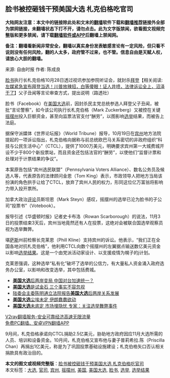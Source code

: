  <h2>脸书被控砸钱干预美国大选 札克伯格吃官司</h2> <p class="notice"><b>大陆网友注意：本文中的链接除此处和文末的<a href="https://github.com/bannedbook/fanqiang" >翻墙</a>软件下载和<a href="https://github.com/killgcd/justmysocks/blob/master/README.md">翻墙推荐</a>链接外全部为禁网链接，未翻墙状态下打不开，请勿点击。此为文字版禁闻，欲看图文视频完整版和更多禁闻，请下载<a href="https://github.com/bannedbook/fanqiang">翻墙软件或APP</a>后翻墙上禁闻网。</p><p>备注：翻墙看新闻非常安全，翻墙以真实身份发表敏感言论有一定风险，但只看不说则没有任何风险，翻的人太多，政府管不过来，也不管。信息自由是天赋人权，请放心大胆的翻墙。</b></p>  <div class="entry"> <p>来源:&nbsp;自由时报                            作者:&nbsp;陈成良                                                 </p> <p><a href="https://www.bannedbook.org/bnews/tag/%e8%84%b8%e4%b9%a6/" class="st_tag internal_tag" rel="tag" title="标签 脸书 下的日志">脸书</a>执行长札克伯格10月28日透过视讯参加参院听证会，就封杀<span class='wp_keywordlink'><a href="https://www.bannedbook.org/bnews/comments/20201018/1415809.html" title="“硬盘门”再爆：拿中共华信10％股的“大人物”正是拜登" target="_blank">拜登</a></span>【相关阅读:<a href='https://www.bannedbook.org/bnews/bannedvideo/20201108/1427782.html' target='_blank'>左媒紧急宣布拜登当选！川普放辣招，白等傻眼！证人井喷，法律诉讼全上，沼泽干了</a>】父子丑闻等言论审查方式，提出说明（路透社）</p> <p>脸书（Facebook）在<a href="https://www.bannedbook.org/bnews/tag/%e7%be%8e%e5%9b%bd/" class="st_tag internal_tag" rel="tag" title="标签 美国 下的日志">美国</a><a href="https://www.bannedbook.org/bnews/tag/%e5%a4%a7%e9%80%89/" class="st_tag internal_tag" rel="tag" title="标签 大选 下的日志">大选</a>前，因封杀民主党总统参选人拜登父子丑闻，被批“言论警察”，如今该公司执行长札克伯格（Mark Zuckerberg）又被控在关键<a href="https://www.bannedbook.org/bnews/tag/%E6%91%87%E6%91%86%E5%B7%9E/" class="st_tag internal_tag" rel="tag" title="标签 摇摆州 下的日志">摇摆州</a>投入巨额资金，甚至向监票法官支付“酬劳”，以图影响<a href="https://www.bannedbook.org/bnews/tag/%e9%80%89%e4%b8%be/" class="st_tag internal_tag" rel="tag" title="标签 选举 下的日志">选举</a>结果，而被告上法庭。</p>  <p>据保守派媒体《世界论坛报》（World Tribune）报导，10月19日在<a href="https://www.bannedbook.org/bnews/tag/%E5%AE%BE%E5%B7%9E/" class="st_tag internal_tag" rel="tag" title="标签 宾州 下的日志">宾州</a>地方法院提起的一项诉讼指出，札克伯格向据称与前总统欧巴马关系密切的非政府组织“科技与公民生活中心”（CTCL），提供了1000万美元，明确要求宾州第一大城费城开设不少于800个新投票站，而且资金还包括法官的“酬劳”，以使他们“监督计票和处理对于计票结果的争议”。</p> <p>本案原告包括“宾州选民联盟”（Pennsylvania Voters Alliance）、数名公务员及候选人等，代表原告的法律顾问金恩（Tom King）表示，市政领导人把地方当局该扮演的角色拱手让给了CTCL，放弃了宾州人民的权力，形同这位亿万富翁将影响力带入投开票所。</p> <p>加拿大政治<span class='wp_keywordlink_affiliate'><a href="https://www.bannedbook.org/bnews/comments/" title="新闻评论" target="_blank">评论</a></span>员斯坦恩（Mark Steyn）感叹，摇摆州的选举已沦为脸书的子公司“投票书”（Votebook）。</p>  <p>报导引述《华盛顿时报》记者史卡布洛（Rowan Scarborough）的说法，11月3日的投票结束3天后，宾州当地竟然还有人在投票，这绝对会被联合国选举观察员视为选举舞弊。</p> <p>堪<span class='wp_keywordlink'><a href="https://www.bannedbook.org/forum5/topic42.html" title="萨斯、诚信与自救" target="_blank">萨斯</a></span>州前检察长克莱恩（Phill Kline）支持宾州的诉讼。他表示，“我们正在全国各地对抗札克伯格”，他利用CTCL向数个摇摆州的左翼据点输送数亿美元资金以影响<a href="https://www.bannedbook.org/bnews/tag/%E9%80%89%E4%B8%BE%E7%BB%93%E6%9E%9C/" class="st_tag internal_tag" rel="tag" title="标签 选举结果 下的日志">选举结果</a>。这是一个由党派活动家设计、以支援疫情为幌子的j计划。</p> <p>克莱恩强调，这种选举“私有化”破坏了选举的公信力，有大量私人资金涌入政府选务办公室，以影响和改变选举，其中包括费城。</p>  <ul class='op-related-articles' title='相关阅读'> <li><a href='https://www.bannedbook.org/bnews/headline/20201110/1428422.html' target='_blank'><b>美国大选</b>后两岸变局 中国对台加速统一？</a></li> <li><a href='https://www.bannedbook.org/bnews/ssgc/20201109/1428369.html' target='_blank'><b>美国大选</b>是试金石 三个事实不容忽视</a></li> <li><a href='https://www.bannedbook.org/bnews/headline/20201109/1428301.html' target='_blank'>陆委会主委陈明通立法院报告<b>美国大选</b>后两岸关系发展</a></li> <li><a href='https://www.bannedbook.org/bnews/cnnews/20201109/1428259.html' target='_blank'><b>美国大选</b>尘埃未定 伊朗蠢蠢欲动</a></li> <li><a href='https://www.bannedbook.org/bnews/taiwannews/20201109/1428227.html' target='_blank'><b>美国大选</b>未底定 市场埋隐忧 专家：关注选举舞弊事件</a></li> </ul> <p class="texttj"> <a href="https://www.bannedbook.org/forum23/topic22702.html" target="_blank">V2ray翻墙服务-安全可靠经济高速无限流量</a><br/> <a href="https://github.com/bannedbook/fanqiang/wiki/%E7%A6%81%E9%97%BB%E7%BD%91%E5%AE%89%E5%8D%93%E7%BF%BB%E5%A2%99%E6%96%B0%E9%97%BBAPP" target="_blank">免费PC翻墙、安卓VPN翻墙APP</a></p><p>9月间，札克伯格承诺向CTCL捐助2.5亿美元，胁助地方政府因应11月大选所需的人员、培训和设备资金。10月间，札克伯格又宣布他与妻子普莉希拉.陈（Priscilla Chan）再捐出1亿美元，称是为了巩固投票基础设施建设；札克伯格矢口否认相关捐款具有政治目的。</p><a name='sharetosocial'></a>       <div><b>本文的图文或视频完整版</b>：<a href='https://www.bannedbook.org/bnews/cbnews/20201110/1428435.html'>脸书被控砸钱干预美国大选 札克伯格吃官司</a></div>  </div><!--END ENTRY--> <div class="postfooter"> <div>本文标签：<a href="https://www.bannedbook.org/bnews/tag/%e5%a4%a7%e9%80%89/" rel="tag">大选</a>, <a href="https://www.bannedbook.org/bnews/tag/%E5%AE%98%E5%8F%B8/" rel="tag">官司</a>, <a href="https://www.bannedbook.org/bnews/tag/%E5%AE%BE%E5%B7%9E/" rel="tag">宾州</a>, <a href="https://www.bannedbook.org/bnews/tag/%E6%91%87%E6%91%86%E5%B7%9E/" rel="tag">摇摆州</a>, <a href="https://www.bannedbook.org/bnews/tag/%e7%be%8e%e5%9b%bd/" rel="tag">美国</a>, <a href="https://www.bannedbook.org/bnews/tag/%e7%be%8e%e5%9b%bd%e5%a4%a7%e9%80%89/" rel="tag">美国大选</a>, <a href="https://www.bannedbook.org/bnews/tag/%e8%84%b8%e4%b9%a6/" rel="tag">脸书</a>, <a href="https://www.bannedbook.org/bnews/tag/%e9%80%89%e4%b8%be/" rel="tag">选举</a>, <a href="https://www.bannedbook.org/bnews/tag/%E9%80%89%E4%B8%BE%E7%BB%93%E6%9E%9C/" rel="tag">选举结果</a></div>  </div><!--END POSTFOOTER--> 